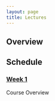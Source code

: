 ```yaml
---
layout: page
title: Lectures
---
```


## Overview

## Schedule

### [Week 1](intro/intro.md)

Course Overview
